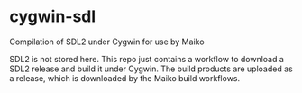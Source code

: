 # cygwin-sdl
Compilation of SDL2 under Cygwin for use by Maiko

SDL2 is not stored here.  This repo just contains a workflow to download a SDL2 release and build it
under Cygwin.  The build products are uploaded as a release, which is downloaded by the
Maiko build workflows.

